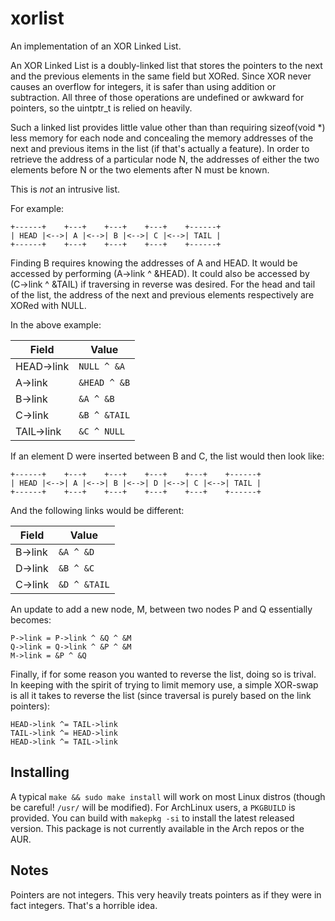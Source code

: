 # xorlist

An implementation of an XOR Linked List.

An XOR Linked List is a doubly-linked list that stores the pointers to the
next and the previous elements in the same field but XORed. Since XOR
never causes an overflow for integers, it is safer than using addition or
subtraction. All three of those operations are undefined or awkward for
pointers, so the uintptr_t is relied on heavily.

Such a linked list provides little value other than than requiring
sizeof(void *) less memory for each node and concealing the memory
addresses of the next and previous items in the list (if that's actually
a feature). In order to retrieve the address of a particular node N, the
addresses of either the two elements before N or the two elements after N
must be known.

This is *not* an intrusive list.

For example:

```
+------+    +---+    +---+    +---+    +------+
| HEAD |<-->| A |<-->| B |<-->| C |<-->| TAIL |
+------+    +---+    +---+    +---+    +------+
```

Finding B requires knowing the addresses of A and HEAD. It would be
accessed by performing (A->link ^ &HEAD). It could also be accessed by
(C->link ^ &TAIL) if traversing in reverse was desired. For the head and
tail of the list, the address of the next and previous elements respectively
are XORed with NULL.

In the above example:

| Field      | Value       |
|------------|-------------|
| HEAD->link | `NULL ^ &A` |
| A->link    | `&HEAD ^ &B`|
| B->link    | `&A ^ &B`   |
| C->link    | `&B ^ &TAIL`|
| TAIL->link | `&C ^ NULL` |

If an element D were inserted between B and C, the list would then look
like:

```
+------+    +---+    +---+    +---+    +---+    +------+
| HEAD |<-->| A |<-->| B |<-->| D |<-->| C |<-->| TAIL |
+------+    +---+    +---+    +---+    +---+    +------+
```

And the following links would be different:

| Field      | Value       |
|------------|-------------|
| B->link    | `&A ^ &D`   |
| D->link    | `&B ^ &C`   |
| C->link    | `&D ^ &TAIL`|

An update to add a new node, M, between two nodes P and Q essentially becomes:

```
P->link = P->link ^ &Q ^ &M
Q->link = Q->link ^ &P ^ &M
M->link = &P ^ &Q
```

Finally, if for some reason you wanted to reverse the list, doing so is trival.
In keeping with the spirit of trying to limit memory use, a simple XOR-swap is
all it takes to reverse the list (since traversal is purely based on the link
pointers):

```
HEAD->link ^= TAIL->link
TAIL->link ^= HEAD->link
HEAD->link ^= TAIL->link
```

## Installing

A typical `make && sudo make install` will work on most Linux distros (though
be careful! `/usr/` will be modified). For ArchLinux users, a `PKGBUILD` is
provided. You can build with `makepkg -si` to install the latest released
version. This package is not currently available in the Arch repos or the AUR.

## Notes

Pointers are not integers. This very heavily treats pointers as if they were
in fact integers. That's a horrible idea.